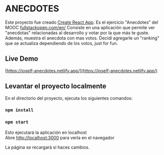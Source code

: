 # ANECDOTES  

Este proyecto fue creado [Create React App](https://github.com/facebook/create-react-app).
Es el ejercicio "Anecdotes" del MOOC [fullstackopen.com/en/](fullstackopen.com/en/)
Consiste en una aplicación que permite ver "anecdotas" relacionadas al desarrollo y votar
por la que más te guste. Además, muestra el anecdota con mas votos. Decidí agregarle 
un "ranking" que se actualiza dependiendo de los votos, just for fun.

## Live Demo
[https://joself-anecdotes.netlify.app/](https://joself-anecdotes.netlify.app/)

## Levantar el proyecto localmente

En el directorio del proyecto, ejecuta los siguientes comandos:
### `npm install`
### `npm start`

Esto ejecutará la aplicación en localhost  
Abre [http://localhost:3000](http://localhost:3000) para verla en el navegador

La página se recargará si haces cambios.
